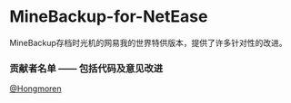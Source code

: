 # MineBackup-for-NetEase
MineBackup存档时光机的网易我的世界特供版本，提供了许多针对性的改进。

### 贡献者名单 —— 包括代码及意见改进

[@Hongmoren](https://github.com/Hongmoren)

